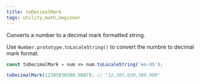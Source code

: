 ```yaml
---
title: toDecimalMark
tags: utility,math,beginner
---
```


Converts a number to a decimal mark formatted string.

Use `Number.prototype.toLocaleString()` to convert the numbre to decimal mark format.

```js
const toDecimalMark = num => num.toLocaleString('en-US');
```

```js
toDecimalMark(12305030388.9087); // "12,305,030,388.909"
```
